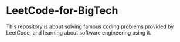# LeetCode-for-BigTech
This repository is about solving famous coding problems provided by LeetCode, and learning about software engineering using it.
